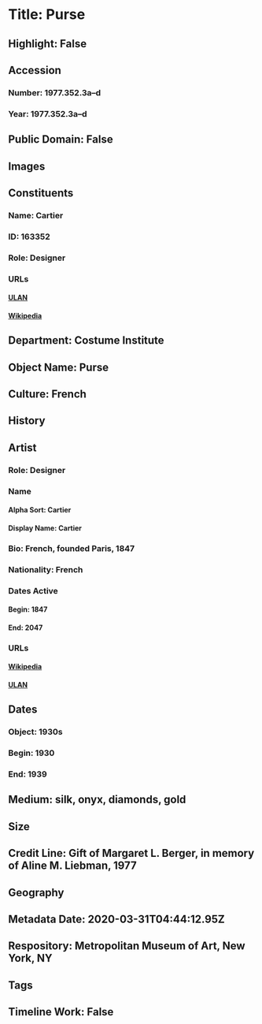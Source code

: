 # Title: Purse
## Highlight: False
## Accession
### Number: 1977.352.3a–d
### Year: 1977.352.3a–d
## Public Domain: False
## Images
## Constituents
### Name: Cartier
### ID: 163352
### Role: Designer
### URLs
#### [ULAN](http://vocab.getty.edu/page/ulan/500286265)
#### [Wikipedia](https://www.wikidata.org/wiki/Q538587)
## Department: Costume Institute
## Object Name: Purse
## Culture: French
## History
## Artist
### Role: Designer
### Name
#### Alpha Sort: Cartier
#### Display Name: Cartier
### Bio: French, founded Paris, 1847
### Nationality: French
### Dates Active
#### Begin: 1847
#### End: 2047
### URLs
#### [Wikipedia](https://www.wikidata.org/wiki/Q538587)
#### [ULAN](http://vocab.getty.edu/page/ulan/500286265)
## Dates
### Object: 1930s
### Begin: 1930
### End: 1939
## Medium: silk, onyx, diamonds, gold
## Size
## Credit Line: Gift of Margaret L. Berger, in memory of Aline M. Liebman, 1977
## Geography
## Metadata Date: 2020-03-31T04:44:12.95Z
## Respository: Metropolitan Museum of Art, New York, NY
## Tags
## Timeline Work: False